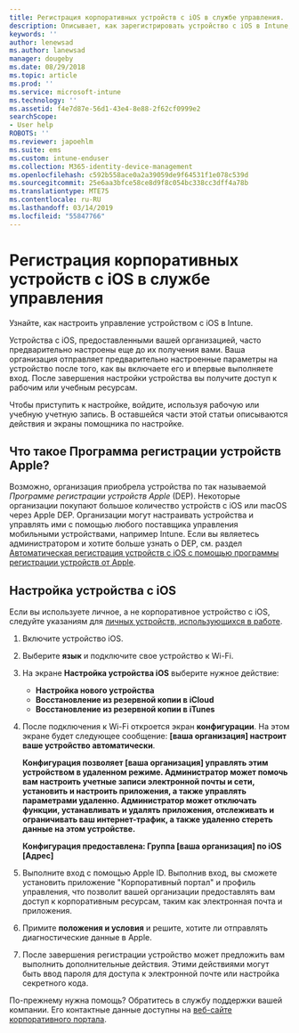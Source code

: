 ```yaml
---
title: Регистрация корпоративных устройств с iOS в службе управления. | Документация Майкрософт
description: Описывает, как зарегистрировать устройство с iOS в Intune, если оно приобретено и предоставлено вашей организацией.
keywords: ''
author: lenewsad
ms.author: lanewsad
manager: dougeby
ms.date: 08/29/2018
ms.topic: article
ms.prod: ''
ms.service: microsoft-intune
ms.technology: ''
ms.assetid: f4e7d87e-56d1-43e4-8e88-2f62cf0999e2
searchScope:
- User help
ROBOTS: ''
ms.reviewer: japoehlm
ms.suite: ems
ms.custom: intune-enduser
ms.collection: M365-identity-device-management
ms.openlocfilehash: c592b558ace0a2a39059de9f64531f1e078c539d
ms.sourcegitcommit: 25e6aa3bfce58ce8d9f8c054bc338cc3dff4a78b
ms.translationtype: MTE75
ms.contentlocale: ru-RU
ms.lasthandoff: 03/14/2019
ms.locfileid: "55847766"
---
```

# <a name="enroll-your-organization-provided-ios-device-in-management"></a>Регистрация корпоративных устройств с iOS в службе управления

Узнайте, как настроить управление устройством с iOS в Intune.  

Устройства с iOS, предоставленными вашей организацией, часто предварительно настроены еще до их получения вами. Ваша организация отправляет предварительно настроенные параметры на устройство после того, как вы включаете его и впервые выполняете вход. После завершения настройки устройства вы получите доступ к рабочим или учебным ресурсам.  

Чтобы приступить к настройке, войдите, используя рабочую или учебную учетную запись. В оставшейся части этой статьи описываются действия и экраны помощника по настройке. 

## <a name="what-is-apple-dep"></a>Что такое Программа регистрации устройств Apple?
Возможно, организация приобрела устройства по так называемой *Программе регистрации устройств Apple* (DEP). Некоторые организации покупают большое количество устройств с iOS или macOS через Apple DEP. Организации могут настраивать устройства и управлять ими с помощью любого поставщика управления мобильными устройствами, например Intune. Если вы являетесь администратором и хотите больше узнать о DEP, см. раздел [Автоматическая регистрация устройств с iOS с помощью программы регистрации устройств от Apple](https://docs.microsoft.com/intune/device-enrollment-program-enroll-ios).  

## <a name="set-up-your-ios-device"></a>Настройка устройства с iOS  
Если вы используете личное, а не корпоративное устройство с iOS, следуйте указаниям для [личных устройств, использующихся в работе](enroll-your-device-in-intune-ios.md).  

1. Включите устройство iOS. 
2. Выберите **язык** и подключите свое устройство к Wi-Fi.
3. На экране **Настройка устройства iOS** выберите нужное действие: 
 
   - **Настройка нового устройства**
   - **Восстановление из резервной копии в iCloud**
   - **Восстановление из резервной копии в iTunes**

4. После подключения к Wi-Fi откроется экран **конфигурации**. На этом экране будет следующее сообщение: **[ваша организация] настроит ваше устройство автоматически**.

   **Конфигурация позволяет [ваша организация] управлять этим устройством в удаленном режиме. Администратор может помочь вам настроить учетные записи электронной почты и сети, установить и настроить приложения, а также управлять параметрами удаленно. Администратор может отключать функции, устанавливать и удалять приложения, отслеживать и ограничивать ваш интернет-трафик, а также удаленно стереть данные на этом устройстве.**
 
   **Конфигурация предоставлена: Группа [ваша организация] по iOS [Адрес]**

5. Выполните вход с помощью Apple ID. Выполнив вход, вы сможете установить приложение "Корпоративный портал" и профиль управления, что позволит вашей организации предоставлять вам доступ к корпоративным ресурсам, таким как электронная почта и приложения. 
6. Примите **положения и условия** и решите, хотите ли отправлять диагностические данные в Apple.
7. После завершения регистрации устройство может предложить вам выполнить дополнительные действия. Этими действиями могут быть ввод пароля для доступа к электронной почте или настройка секретного кода.

По-прежнему нужна помощь? Обратитесь в службу поддержки вашей компании. Его контактные данные доступны на [веб-сайте корпоративного портала](https://go.microsoft.com/fwlink/?linkid=2010980).

